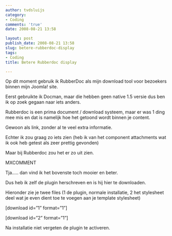 ```yaml
---
author: tvdsluijs
category:
- Coding
comments: 'true'
date: 2008-08-21 13:58

layout: post
publish_date: 2008-08-21 13:58
slug: betere-rubberdoc-display
tags:
- Coding
title: Betere Rubberdoc display

---
```

Op dit moment gebruik ik RubberDoc als mijn download tool voor bezoekers
binnen mijn Joomla! site.  
  
Eerst gebruikte ik Docman, maar die hebben geen native 1.5 versie dus ben ik
op zoek gegaan naar iets anders.  
  
Rubberdoc is een prima document / download systeem, maar er was 1 ding mee mis
en dat is namelijk hoe het getoond wordt binnen je content.  
  
Gewoon als link, zonder al te veel extra informatie.  
  
Echter ik zou graag zo iets zien (heb ik van het component attachments wat ik
ook heb getest als zeer prettig gevonden)  
  
Maar bij Rubberdoc zou het er zo uit zien.  
  
MXCOMMENT  
  
Tja….. dan vind ik het bovenste toch mooier en beter.  
  
Dus heb ik zelf de plugin herschreven en is hij hier te downloaden.  
  
Hieronder zie je twee files (1 de plugin, normale installatie, 2 het
stylesheet deel wat je even dient toe te voegen aan je template stylesheet)  
  
[download id=”1” format=”1”]  
  
[download id=”2” format=”1”]  
  
Na installatie niet vergeten de plugin te activeren.

